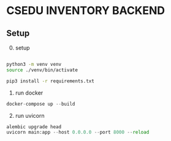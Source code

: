 # CSEDU INVENTORY BACKEND

## Setup

0. setup

```bash

python3 -m venv venv
source ./venv/bin/activate

pip3 install -r requirements.txt
```

1. run docker
```python
docker-compose up --build
```
2. run uvicorn
```python
alembic upgrade head
uvicorn main:app --host 0.0.0.0 --port 8000 --reload
```


